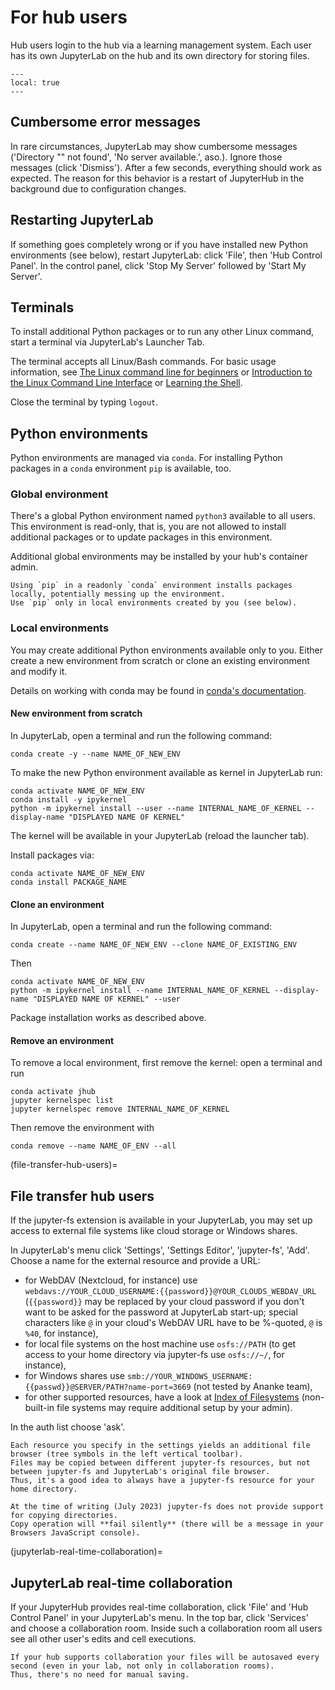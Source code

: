 # For hub users

Hub users login to the hub via a learning management system.
Each user has its own JupyterLab on the hub and its own directory for storing files.

```{contents}
---
local: true
---
```

## Cumbersome error messages

In rare circumstances, JupyterLab may show cumbersome messages ('Directory "" not found', 'No server available.', aso.).
Ignore those messages (click 'Dismiss').
After a few seconds, everything should work as expected.
The reason for this behavior is a restart of JupyterHub in the background due to configuration changes.

## Restarting JupyterLab

If something goes completely wrong or if you have installed new Python environments (see below), restart JupyterLab: click 'File', then 'Hub Control Panel'.
In the control panel, click 'Stop My Server' followed by 'Start My Server'.

## Terminals

To install additional Python packages or to run any other Linux command, start a terminal via JupyterLab's Launcher Tab.

The terminal accepts all Linux/Bash commands.
For basic usage information, see [The Linux command line for beginners](https://ubuntu.com/tutorials/command-line-for-beginners) or [Introduction to the Linux Command Line Interface](https://www.marquette.edu/high-performance-computing/linux-intro.php) or [Learning the Shell](https://linuxcommand.org/lc3_learning_the_shell.php).

Close the terminal by typing `logout`.

## Python environments

Python environments are managed via `conda`.
For installing Python packages in a `conda` environment `pip` is available, too.

### Global environment

There's a global Python environment named `python3` available to all users.
This environment is read-only, that is, you are not allowed to install additional packages or to update packages in this environment.

Additional global environments may be installed by your hub's container admin.

```{warning}
Using `pip` in a readonly `conda` environment installs packages locally, potentially messing up the environment.
Use `pip` only in local environments created by you (see below).
```

### Local environments

You may create additional Python environments available only to you.
Either create a new environment from scratch or clone an existing environment and modify it.

Details on working with conda may be found in [conda's documentation](https://conda.io/projects/conda/en/latest/user-guide/tasks/manage-environments.html).

#### New environment from scratch

In JupyterLab, open a terminal and run the following command:
```
conda create -y --name NAME_OF_NEW_ENV
```
To make the new Python environment available as kernel in JupyterLab run:
```
conda activate NAME_OF_NEW_ENV
conda install -y ipykernel
python -m ipykernel install --user --name INTERNAL_NAME_OF_KERNEL --display-name "DISPLAYED NAME OF KERNEL"
```
The kernel will be available in your JupyterLab (reload the launcher tab).

Install packages via:
```
conda activate NAME_OF_NEW_ENV
conda install PACKAGE_NAME
```

#### Clone an environment

In JupyterLab, open a terminal and run the following command:
```
conda create --name NAME_OF_NEW_ENV --clone NAME_OF_EXISTING_ENV
```
Then
```
conda activate NAME_OF_NEW_ENV
python -m ipykernel install --name INTERNAL_NAME_OF_KERNEL --display-name "DISPLAYED NAME OF KERNEL" --user
```

Package installation works as described above.

#### Remove an environment

To remove a local environment, first remove the kernel: open a terminal and run
```
conda activate jhub
jupyter kernelspec list
jupyter kernelspec remove INTERNAL_NAME_OF_KERNEL
```
Then remove the environment with
```
conda remove --name NAME_OF_ENV --all
```

(file-transfer-hub-users)=
## File transfer hub users

If the jupyter-fs extension is available in your JupyterLab, you may set up access to external file systems like cloud storage or Windows shares.

In JupyterLab's menu click 'Settings', 'Settings Editor', 'jupyter-fs', 'Add'.
Choose a name for the external resource and provide a URL:
* for WebDAV (Nextcloud, for instance) use `webdavs://YOUR_CLOUD_USERNAME:{{password}}@YOUR_CLOUDS_WEBDAV_URL` (`{{password}}` may be replaced by your cloud password if you don't want to be asked for the password at JupyterLab start-up; special characters like `@` in your cloud's WebDAV URL have to be %-quoted, `@` is `%40`, for instance),
* for local file systems on the host machine use `osfs://PATH` (to get access to your home directory via jupyter-fs use `osfs://~/`, for instance),
* for Windows shares use `smb://YOUR_WINDOWS_USERNAME:{{passwd}}@SERVER/PATH?name-port=3669` (not tested by Ananke team),
* for other supported resources, have a look at [Index of Filesystems](https://www.pyfilesystem.org/page/index-of-filesystems/) (non-built-in file systems may require additional setup by your admin).

In the auth list choose 'ask'.

```{note}
Each resource you specify in the settings yields an additional file browser (tree symbols in the left vertical toolbar).
Files may be copied between different jupyter-fs resources, but not between jupyter-fs and JupyterLab's original file browser.
Thus, it's a good idea to always have a jupyter-fs resource for your home directory.
```

```{note}
At the time of writing (July 2023) jupyter-fs does not provide support for copying directories.
Copy operation will **fail silently** (there will be a message in your Browsers JavaScript console).
```

(jupyterlab-real-time-collaboration)=
## JupyterLab real-time collaboration

If your JupyterHub provides real-time collaboration, click 'File' and 'Hub Control Panel' in your JupyterLab's menu.
In the top bar, click 'Services' and choose a collaboration room.
Inside such a collaboration room all users see all other user's edits and cell executions.

```{note}
If your hub supports collaboration your files will be autosaved every second (even in your lab, not only in collaboration rooms).
Thus, there's no need for manual saving.
```
